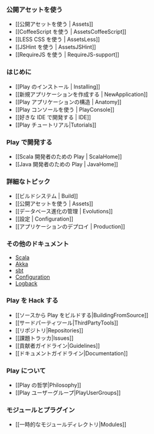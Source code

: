 <!--- Copyright (C) 2009-2013 Typesafe Inc. <http://www.typesafe.com> -->
<!--
### Working with public assets
-->
### 公開アセットを使う

<!--
- [[Working with public assets | Assets]]
- [[Using CoffeeScript | AssetsCoffeeScript]]
- [[Using LESS CSS | AssetsLess]]
- [[Using JSHint | AssetsJSHint]]
- [[Using RequireJs | RequireJS-support]]
-->
- [[公開アセットを使う | Assets]]
- [[CoffeeScript を使う | AssetsCoffeeScript]]
- [[LESS CSS を使う | AssetsLess]]
- [[JSHint を使う | AssetsJSHint]]
- [[RequireJS を使う | RequireJS-support]]

<!--
### Getting started
-->
### はじめに

<!--
- [[Installing Play | Installing]]
- [[Creating a new application | NewApplication]]
- [[Anatomy of a Play application | Anatomy]]
- [[Using the Play console | PlayConsole]]
- [[Setting-up your preferred IDE | IDE]]
- [[Play Tutorials|Tutorials]]
-->
- [[Play のインストール | Installing]]
- [[新規アプリケーションを作成する | NewApplication]]
- [[Play アプリケーションの構造 | Anatomy]]
- [[Play コンソールを使う | PlayConsole]]
- [[好きな IDE で開発する | IDE]]
- [[Play チュートリアル|Tutorials]]

<!--
### Working with Play
-->
### Play で開発する

<!--
- [[Play for Scala developers | ScalaHome]]
- [[Play for Java developers | JavaHome]]
-->
- [[Scala 開発者のための Play | ScalaHome]]
- [[Java 開発者のための Play | JavaHome]]

<!--
### Detailed topics
-->
### 詳細なトピック

<!--
- [[The Build system | Build]]
- [[Working with public assets | Assets]]
- [[Managing database evolutions | Evolutions]]
- [[Configuration | Configuration]]
- [[Deploying your application | Production]]
-->
- [[ビルドシステム | Build]]
- [[公開アセットを使う | Assets]]
- [[データベース進化の管理 | Evolutions]]
- [[設定 | Configuration]]
- [[アプリケーションのデプロイ | Production]]

<!--
### Additional documentation
-->
### その他のドキュメント

<!--
- [Scala](http://docs.scala-lang.org/)
- [Akka](http://akka.io/docs/)
- [sbt](http://www.scala-sbt.org/learn.html)
- [Configuration](https://github.com/typesafehub/config)
- [Logback](http://logback.qos.ch/documentation.html)
-->
- [Scala](http://docs.scala-lang.org/)
- [Akka](http://akka.io/docs/)
- [sbt](http://www.scala-sbt.org/learn.html)
- [Configuration](https://github.com/typesafehub/config)
- [Logback](http://logback.qos.ch/documentation.html)

<!--
### Hacking Play
-->
### Play を Hack する

<!--
- [[Building Play from source|BuildingFromSource]]
- [[3rd Party Tools|ThirdPartyTools]]
- [[Repositories|Repositories]]
- [[Issue tracker|Issues]]
- [[Contributor guidelines|Guidelines]]
- [[Documentation guidelines|Documentation]]
-->
- [[ソースから Play をビルドする|BuildingFromSource]]
- [[サードパーティツール|ThirdPartyTools]]
- [[リポジトリ|Repositories]]
- [[課題トラッカ|Issues]]
- [[貢献者ガイドライン|Guidelines]]
- [[ドキュメントガイドライン|Documentation]]

<!--
### About Play
-->
### Play について

<!--
- [[Play Philosophy|Philosophy]]
- [[Play User Groups|PlayUserGroups]]
-->
- [[Play の哲学|Philosophy]]
- [[Play ユーザーグループ|PlayUserGroups]]

<!--
### Modules and plugins
-->
### モジュールとプラグイン

<!--
- [[Temporary modules directory|Modules]]
-->
- [[一時的なモジュールディレクトリ|Modules]]
